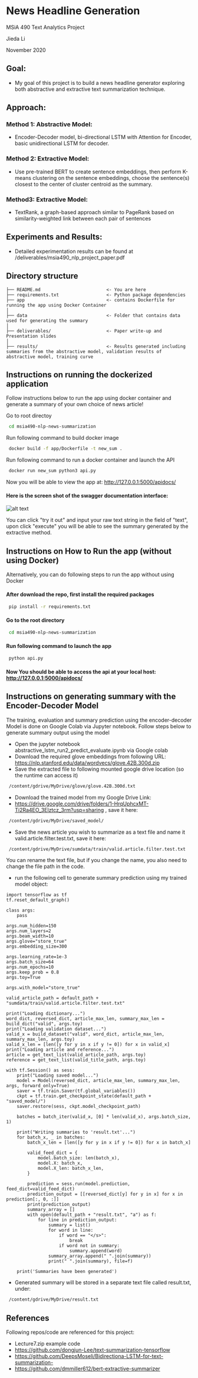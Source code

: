 # **News Headline Generation**

MSiA 490 Text Analytics Project

Jieda Li

November 2020 



## **Goal**: 
* My goal of this project is to build a news headline generator exploring both abstractive and extractive text summarization technique.

## **Approach**: 

### **Method 1: Abstractive Model**: 
* Encoder-Decoder model, bi-directional LSTM with Attention for Encoder, basic unidirectional LSTM for decoder.

### **Method 2: Extractive Model**: 
* Use pre-trained BERT to create sentence embeddings, then perform K-means clustering on the sentence embeddings, choose the sentence(s) closest to the center of cluster centroid as the summary.

### **Method3: Extractive Model**: 
* TextRank, a graph-based approach similar to PageRank based on similarity-weighted link between each pair of sentences

## **Experiments and Results**:

* Detailed experimentation results can be found at /deliverables/msia490_nlp_project_paper.pdf

## Directory structure 

```
├── README.md                         <- You are here
├── requirements.txt                  <- Python package dependencies 
├── app                               <- contains Dockerfile for running the app using Docker Container
│
├── data                              <- Folder that contains data used for generating the summary
│
├── deliverables/                     <- Paper write-up and Presentation slides 
│
├── results/                          <- Results generated including summaries from the abstractive model, validation results of abstractive model, training curve

```
## Instructions on running the dockerized application

Follow instructions below to run the app using docker container and generate a summary of your own choice of news article!

Go to root directoy
```bash
 cd msia490-nlp-news-summarization
``` 

Run following command to build docker image
```bash
 docker build -f app/Dockerfile -t new_sum .
``` 

Run following command to run a docker container and launch the API
```bash
 docker run new_sum python3 api.py
``` 

Now you will be able to view the app at: http://127.0.0.1:5000/apidocs/

#### Here is the screen shot of the swagger documentation interface:

![alt text](https://github.com/jiedali/msia490-nlp-news-summarization/blob/main/figures/swagger_interface.png)

You can click "try it out" and input your raw text string in the field of "text", upon click "execute" you will be able to see the summary generated by the extractive method.



## Instructions on How to Run the app (without using Docker)
Alternatively, you can do following steps to run the app without using Docker

#### After download the repo, first install the required packages

```bash
 pip install -r requirements.txt
```
#### Go to the root directory

```bash
 cd msia490-nlp-news-summarization
``` 

#### Run following command to launch the app

```bash
 python api.py
``` 

#### Now You should be able to access the api at your local host: http://127.0.0.1:5000/apidocs/

## Instructions on generating summary with the Encoder-Decoder Model

The training, evaluation and summary prediction using the encoder-decoder Model is done on Google Colab via Jupyter notebook.
Follow steps below to generate summary output using the model

* Open the jupyter notebook abstractive_lstm_run2_predict_evaluate.ipynb via Google colab
* Download the required glove embeddings from following URL: https://nlp.stanford.edu/data/wordvecs/glove.42B.300d.zip
* Save the extracted file to following mounted google drive location (so the runtime can access it)
```bash
 /content/gdrive/MyDrive/glove/glove.42B.300d.txt
``` 
* Download the trained model from my Google Drive Link:
* https://drive.google.com/drive/folders/1-HrqUphcxMT-Ti2Ra4EO_3Elztcz_3rm?usp=sharing
, save it here:
```bash
 /content/gdrive/MyDrive/saved_model/
``` 
* Save the news article you wish to summarize as a text file and name it valid.article.filter.test.txt, save it here:
```bash
 /content/gdrive/MyDrive/sumdata/train/valid.article.filter.test.txt
``` 
You can rename the text file, but if you change the name, you also need to change the file path in the code.

* run the following cell to generate summary prediction using my trained model object:
```
import tensorflow as tf
tf.reset_default_graph()

class args:
    pass
  
args.num_hidden=150
args.num_layers=2
args.beam_width=10
args.glove="store_true"
args.embedding_size=300

args.learning_rate=1e-3
args.batch_size=64
args.num_epochs=10
args.keep_prob = 0.8
args.toy=True

args.with_model="store_true"

valid_article_path = default_path + "sumdata/train/valid.article.filter.test.txt"

print("Loading dictionary...")
word_dict, reversed_dict, article_max_len, summary_max_len = build_dict("valid", args.toy)
print("Loading validation dataset...")
valid_x = build_dataset("valid", word_dict, article_max_len, summary_max_len, args.toy)
valid_x_len = [len([y for y in x if y != 0]) for x in valid_x]
print("Loading article and reference...")
article = get_text_list(valid_article_path, args.toy)
reference = get_text_list(valid_title_path, args.toy)

with tf.Session() as sess:
    print("Loading saved model...")
    model = Model(reversed_dict, article_max_len, summary_max_len, args, forward_only=True)
    saver = tf.train.Saver(tf.global_variables())
    ckpt = tf.train.get_checkpoint_state(default_path + "saved_model/")
    saver.restore(sess, ckpt.model_checkpoint_path)

    batches = batch_iter(valid_x, [0] * len(valid_x), args.batch_size, 1)

    print("Writing summaries to 'result.txt'...")
    for batch_x, _ in batches:
        batch_x_len = [len([y for y in x if y != 0]) for x in batch_x]

        valid_feed_dict = {
            model.batch_size: len(batch_x),
            model.X: batch_x,
            model.X_len: batch_x_len,
        }

        prediction = sess.run(model.prediction, feed_dict=valid_feed_dict)
        prediction_output = [[reversed_dict[y] for y in x] for x in prediction[:, 0, :]]
        print(prediction_output)
        summary_array = []
        with open(default_path + "result.txt", "a") as f:
            for line in prediction_output:
                summary = list()
                for word in line:
                    if word == "</s>":
                        break
                    if word not in summary:
                        summary.append(word)
                summary_array.append(" ".join(summary))
                print(" ".join(summary), file=f)

    print('Summaries have been generated')
``` 
* Generated summary will be stored in a separate text file called result.txt, under:

```bash
 /content/gdrive/MyDrive/result.txt
``` 
## References

Following repos/code are referenced for this project:
* Lecture7.zip example code
* https://github.com/dongjun-Lee/text-summarization-tensorflow
* https://github.com/DeepsMoseli/Bidirectiona-LSTM-for-text-summarization-
* https://github.com/dmmiller612/bert-extractive-summarizer

